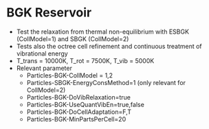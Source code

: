# BGK Reservoir
* Test the relaxation from thermal non-equilibrium with ESBGK (CollModel=1) and SBGK (CollModel=2)
* Tests also the octree cell refinement and continuous treatment of vibrational energy
* T_trans = 10000K, T_rot = 7500K, T_vib = 5000K
* Relevant parameter
  * Particles-BGK-CollModel = 1,2
  * Particles-SBGK-EnergyConsMethod=1 (only relevant for CollModel=2)
  * Particles-BGK-DoVibRelaxation=true
  * Particles-BGK-UseQuantVibEn=true,false
  * Particles-BGK-DoCellAdaptation=F,T
  * Particles-BGK-MinPartsPerCell=20
